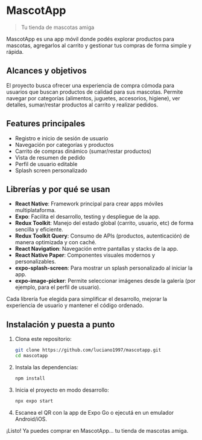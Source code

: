 
# MascotApp

> Tu tienda de mascotas amiga

MascotApp es una app móvil donde podés explorar productos para mascotas, agregarlos al carrito y gestionar tus compras de forma simple y rápida.

## Alcances y objetivos

El proyecto busca ofrecer una experiencia de compra cómoda para usuarios que buscan productos de calidad para sus mascotas. Permite navegar por categorías (alimentos, juguetes, accesorios, higiene), ver detalles, sumar/restar productos al carrito y realizar pedidos.

## Features principales

- Registro e inicio de sesión de usuario
- Navegación por categorías y productos
- Carrito de compras dinámico (sumar/restar productos)
- Vista de resumen de pedido
- Perfil de usuario editable
- Splash screen personalizado

## Librerías y por qué se usan

- **React Native**: Framework principal para crear apps móviles multiplataforma.
- **Expo**: Facilita el desarrollo, testing y despliegue de la app.
- **Redux Toolkit**: Manejo del estado global (carrito, usuario, etc) de forma sencilla y eficiente.
- **Redux Toolkit Query**: Consumo de APIs (productos, autenticación) de manera optimizada y con caché.
- **React Navigation**: Navegación entre pantallas y stacks de la app.
- **React Native Paper**: Componentes visuales modernos y personalizables.
- **expo-splash-screen**: Para mostrar un splash personalizado al iniciar la app.
- **expo-image-picker**: Permite seleccionar imágenes desde la galería (por ejemplo, para el perfil de usuario).

Cada librería fue elegida para simplificar el desarrollo, mejorar la experiencia de usuario y mantener el código ordenado.

## Instalación y puesta a punto

1. Clona este repositorio:
   ```sh
   git clone https://github.com/luciano1997/mascotapp.git
   cd mascotapp
   ```
2. Instala las dependencias:
   ```sh
   npm install
   ```
3. Inicia el proyecto en modo desarrollo:
   ```sh
   npx expo start
   ```
4. Escanea el QR con la app de Expo Go o ejecutá en un emulador Android/iOS.

¡Listo! Ya puedes comprar en MascotApp... tu tienda de mascotas amiga.

